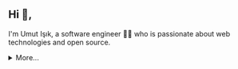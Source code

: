 ## Hi 👋, 
I'm Umut Işık, a software engineer 👨‍💻 who is passionate about web technologies and open source. 

<details>
  <summary>More...</summary>
  <br />
  <img src="https://github-readme-stats.vercel.app/api?username=umutphp&show_icons=true&count_private=true&theme=default" />
  <br />
  <img src="https://visitor-badge.glitch.me/badge?page_id=umutphp.umutphp" />
</details>
